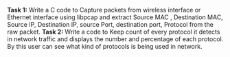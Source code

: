 **Task 1:**
Write a C code to Capture packets from wireless interface or Ethernet interface using libpcap and 
extract Source MAC , Destination MAC, Source IP, Destination IP, source Port, destination port, Protocol
from the raw packet.
**Task 2:**
Write a code to Keep count of every protocol it detects in network traffic and displays the number and 
percentage of each protocol. By this user can see what kind of protocols is being used in network.
